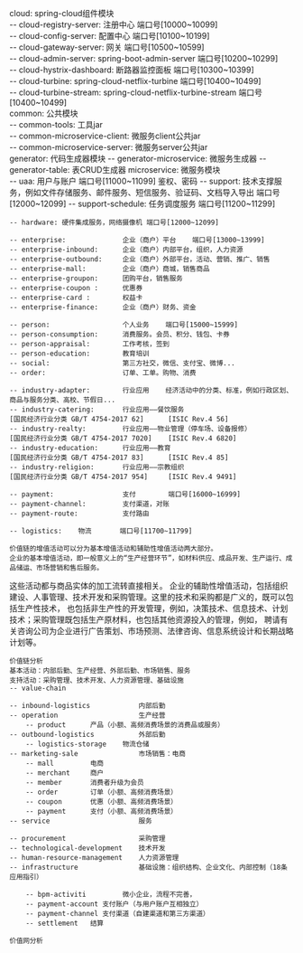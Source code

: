 cloud: spring-cloud组件模块  
    -- cloud-registry-server: 注册中心   端口号[10000~10099]  
    -- cloud-config-server: 配置中心   端口号[10100~10199]  
    -- cloud-gateway-server: 网关  端口号[10500~10599]  
    -- cloud-admin-server: spring-boot-admin-server  端口号[10200~10299]  
    -- cloud-hystrix-dashboard: 断路器监控面板  端口号[10300~10399]  
    -- cloud-turbine: spring-cloud-netflix-turbine  端口号[10400~10499]  
    -- cloud-turbine-stream: spring-cloud-netflix-turbine-stream   端口号[10400~10499]   
common:  公共模块  
    -- common-tools: 工具jar  
    -- common-microservice-client: 微服务client公共jar  
    -- common-microservice-server: 微服务server公共jar  
generator:  代码生成器模块
    -- generator-microservice: 微服务生成器
    -- generator-table: 表CRUD生成器
microservice:  微服务模块   
    -- uaa:         用户与账户  端口号[11000~11099]    鉴权、密码
    -- support: 技术支撑服务，例如文件存储服务、邮件服务、短信服务、验证码、文档导入导出 端口号[12000~12099]
    -- support-schedule: 任务调度服务 端口号[11200~11299]

    -- hardware: 硬件集成服务，网络摄像机 端口号[12000~12099]

    -- enterprise:              企业（商户）平台    端口号[13000~13999]
    -- enterprise-inbound:      企业（商户）内部平台，组织，人力资源
    -- enterprise-outbound:     企业（商户）外部平台，活动、营销、推广、销售
    -- enterprise-mall:         企业（商户）商城，销售商品
    -- enterprise-groupon:      团购平台，销售服务
    -- enterprise-coupon :      优惠券
    -- enterprise-card :        权益卡
    -- enterprise-finance:      企业（商户）财务、资金

    -- person:                  个人业务    端口号[15000~15999]
    -- person-consumption:      消费服务。会员、积分、钱包、卡券
    -- person-appraisal:        工作考核，签到
    -- person-education:        教育培训
    -- social:                  第三方社交，微信、支付宝、微博...
    -- order:                   订单、工单。购物、消费

    -- industry-adapter:        行业应用    经济活动中的分类、标准，例如行政区划、商品与服务分类、高校、节假日...
    -- industry-catering:       行业应用——餐饮服务                              [国民经济行业分类 GB/T 4754-2017 62]      [ISIC Rev.4 56]
    -- industry-realty:         行业应用——物业管理（停车场、设备报修）          [国民经济行业分类 GB/T 4754-2017 7020]    [ISIC Rev.4 6820]
    -- industry-education:      行业应用——教育                                  [国民经济行业分类 GB/T 4754-2017 83]      [ISIC Rev.4 85]
    -- industry-religion:       行业应用——宗教组织                              [国民经济行业分类 GB/T 4754-2017 954]     [ISIC Rev.4 9491]

    -- payment:                 支付        端口号[16000~16999]
    -- payment-channel:         支付渠道，对账
    -- payment-route:           支付路由

    -- logistics:    物流       端口号[11700~11799]

    价值链的增值活动可以分为基本增值活动和辅助性增值活动两大部分。
    企业的基本增值活动，即一般意义上的“生产经营环节”，如材料供应、成品开发、生产运行、成品储运、市场营销和售后服务。
这些活动都与商品实体的加工流转直接相关。
    企业的辅助性增值活动，包括组织建设、人事管理、技术开发和采购管理。这里的技术和采购都是广义的，既可以包括生产性技术，
也包括非生产性的开发管理，例如，决策技术、信息技术、计划技术；采购管理既包括生产原材料，也包括其他资源投入的管理，例如，
聘请有关咨询公司为企业进行广告策划、市场预测、法律咨询、信息系统设计和长期战略计划等。

    价值链分析
    基本活动：内部后勤、生产经营、外部后勤、市场销售、服务
    支持活动：采购管理、技术开发、人力资源管理、基础设施
    -- value-chain

    -- inbound-logistics            内部后勤
    -- operation                    生产经营
        -- product      产品（小额、高频消费场景的消费品或服务）
    -- outbound-logistics           外部后勤
        -- logistics-storage    物流仓储
    -- marketing-sale               市场销售：电商
        -- mall         电商
        -- merchant     商户
        -- member       消费者升级为会员
        -- order        订单（小额、高频消费场景）
        -- coupon       优惠（小额、高频消费场景）
        -- payment      支付（小额、高频消费场景）
    -- service                      服务

    -- procurement                  采购管理
    -- technological-development    技术开发
    -- human-resource-management    人力资源管理
    -- infrastructure               基础设施：组织结构、企业文化、内部控制（18条应用指引）

        -- bpm-activiti         微小企业，流程不完善，
        -- payment-account 支付账户（与用户账户互相独立）
        -- payment-channel 支付渠道（自建渠道和第三方渠道）
        -- settlement   结算

    价值网分析
